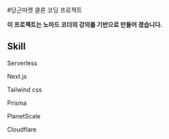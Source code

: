 #당근마켓 클론 코딩 프로젝트

**이 프로젝트는 노마드 코더의 강의를 기반으로 만들어 졌습니다.**

## Skill

Serverless

Next.js

Tailwind css

Prisma

PlanetScale

Cloudflare
